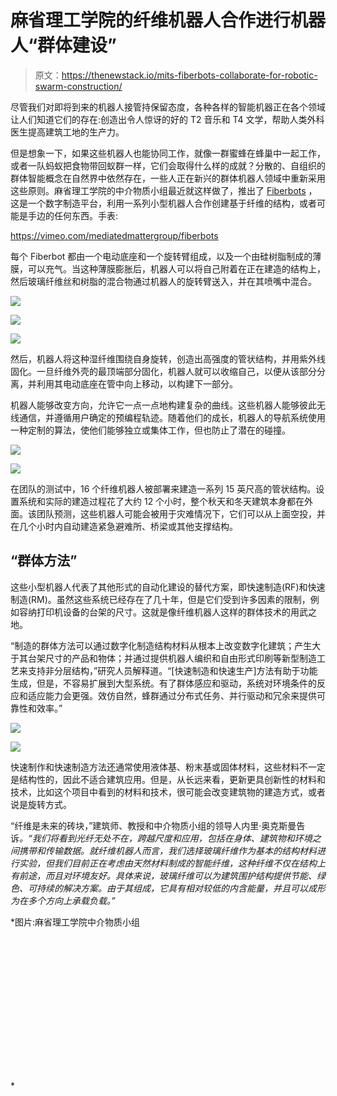 # 麻省理工学院的纤维机器人合作进行机器人“群体建设”

> 原文：<https://thenewstack.io/mits-fiberbots-collaborate-for-robotic-swarm-construction/>

尽管我们对即将到来的机器人接管持保留态度，各种各样的智能机器正在各个领域让人们知道它们的存在:创造出令人惊讶的好的 T2 音乐和 T4 文学，帮助人类外科医生提高建筑工地的生产力。

但是想象一下，如果这些机器人也能协同工作，就像一群蜜蜂在蜂巢中一起工作，或者一队蚂蚁把食物带回蚁群一样，它们会取得什么样的成就？分散的、自组织的群体智能概念在自然界中依然存在，一些人正在新兴的群体机器人领域中重新采用这些原则。麻省理工学院的中介物质小组最近就这样做了，推出了 [Fiberbots](https://www.media.mit.edu/projects/fiberbots/overview/) ，这是一个数字制造平台，利用一系列小型机器人合作创建基于纤维的结构，或者可能是手边的任何东西。手表:

https://vimeo.com/mediatedmattergroup/fiberbots

每个 Fiberbot 都由一个电动底座和一个旋转臂组成，以及一个由硅树脂制成的薄膜，可以充气。当这种薄膜膨胀后，机器人可以将自己附着在正在建造的结构上，然后玻璃纤维丝和树脂的混合物通过机器人的旋转臂送入，并在其喷嘴中混合。

![](img/c08611ff3240d3965aa423fe1ecc35bb.png)

![](img/bbd9bb34e620b2679009dc1e7c983b67.png)

![](img/e61383846994b42dd95364f485362118.png)

然后，机器人将这种湿纤维围绕自身旋转，创造出高强度的管状结构，并用紫外线固化。一旦纤维外壳的最顶端部分固化，机器人就可以收缩自己，以便从该部分分离，并利用其电动底座在管中向上移动，以构建下一部分。

机器人能够改变方向，允许它一点一点地构建复杂的曲线。这些机器人能够彼此无线通信，并遵循用户确定的预编程轨迹。随着他们的成长，机器人的导航系统使用一种定制的算法，使他们能够独立或集体工作，但也防止了潜在的碰撞。

![](img/4f5a0416964c9ee28086da5c1931e4e2.png)

![](img/781be70572d86130f66038b0971f1ab5.png)

在团队的测试中，16 个纤维机器人被部署来建造一系列 15 英尺高的管状结构。设置系统和实际的建造过程花了大约 12 个小时，整个秋天和冬天建筑本身都在外面。该团队预测，这些机器人可能会被用于灾难情况下，它们可以从上面空投，并在几个小时内自动建造紧急避难所、桥梁或其他支撑结构。

## “群体方法”

这些小型机器人代表了其他形式的自动化建设的替代方案，即快速制造(RF)和快速制造(RM)。虽然这些系统已经存在了几十年，但是它们受到许多因素的限制，例如容纳打印机设备的台架的尺寸。这就是像纤维机器人这样的群体技术的用武之地。

“制造的群体方法可以通过数字化制造结构材料从根本上改变数字化建筑；产生大于其台架尺寸的产品和物体；并通过提供机器人编织和自由形式印刷等新型制造工艺来支持非分层结构，”研究人员解释道。“[快速制造和快速生产]方法有助于功能生成，但是，不容易扩展到大型系统。有了群体感应和驱动，系统对环境条件的反应和适应能力会更强。效仿自然，蜂群通过分布式任务、并行驱动和冗余来提供可靠性和效率。”

![](img/7d1c52242ee3660bde92c80d1b1def22.png)

![](img/0580012cc5f332893c83f504e0b81b22.png)

快速制作和快速制造方法还通常使用液体基、粉末基或固体材料，这些材料不一定是结构性的，因此不适合建筑应用。但是，从长远来看，更新更具创新性的材料和技术，比如这个项目中看到的材料和技术，很可能会改变建筑物的建造方式，或者说是旋转方式。

“纤维是未来的砖块，”建筑师、教授和中介物质小组的领导人内里·奥克斯曼告诉[](https://www.dezeen.com/2018/10/05/neri-oxman-fiberbots-mediated-matter-lab-mit-architectural-structures/)*。“我们将看到光纤无处不在，跨越尺度和应用，包括在身体、建筑物和环境之间携带和传输数据。就纤维机器人而言，我们选择玻璃纤维作为基本的结构材料进行实验，但我们目前正在考虑由天然材料制成的智能纤维，这种纤维不仅在结构上有前途，而且对环境友好。具体来说，玻璃纤维可以为建筑围护结构提供节能、绿色、可持续的解决方案。由于其组成，它具有相对较低的内含能量，并且可以成形为在多个方向上承载负载。”*

 *图片:麻省理工学院中介物质小组

<svg xmlns:xlink="http://www.w3.org/1999/xlink" viewBox="0 0 68 31" version="1.1"><title>Group</title> <desc>Created with Sketch.</desc></svg>*